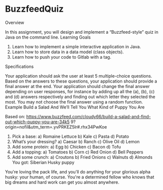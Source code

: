 # BuzzfeedQuiz

Overview

In this assignment, you will design and implement a “Buzzfeed-style” quiz in Java on the
command line.
Learning Goals
1. Learn how to implement a simple interactive application in Java.
2. Learn how to store data in a data model (class objects).
3. Learn how to push your code to Gitlab with a tag.

Specifications

Your application should ask the user at least 5 multiple-choice questions. Based on the
answers to these questions, your application should provide a final answer at the end.
Your application should change the final answer depending on user responses, for instance
by adding up all the (a), (b), (c) and (d) answers respectively and finding out which letter
they selected the most.
You may not choose the final answer using a random function.
Example
Build a Salad And We’ll Tell You What Kind of Puppy You Are

Based on:
https://www.buzzfeed.com/cloudy66/build-a-salad-and-find-out-which-puppy-you-are-34k5
9?origin=nofil&utm_term=.yvPRKEZ5lr#.rhx34PwKoe
1. Pick a base: a) Romaine Lettuce b) Kale c) Pasta d) Potato
2. What’s your dressing? a) Caesar b) Ranch c) Olive Oil d) Lemon
3. Add some protein: a) Egg b) Chicken c) Bacon d) Tofu
4. Add a topping: a) Tomatoes b) Corn c) Red Onion d) Bell Peppers
5. Add some crunch: a) Croutons b) Fried Onions c) Walnuts d) Almonds
You got: Siberian Husky puppy

You're loving the pack life, and you'll do anything for your glorious alpha husky: your
human, of course. You're a determined fellow who knows that big dreams and hard work
can get you almost anywhere.
